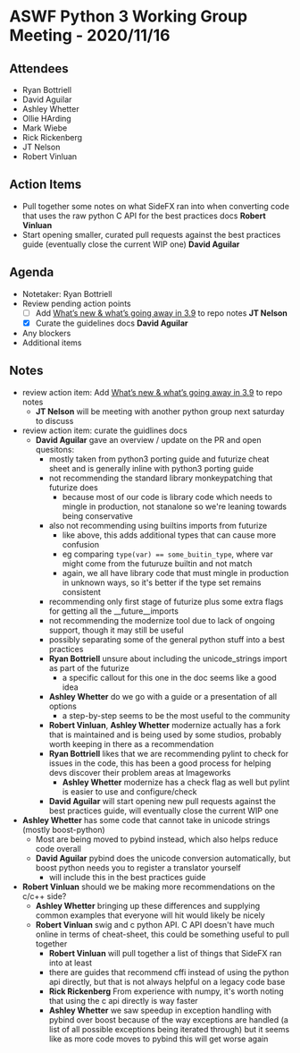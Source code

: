 # ASWF Python 3 Working Group Meeting - 2020/11/16
## Attendees
* Ryan Bottriell
* David Aguilar
* Ashley Whetter
* Ollie HArding
* Mark Wiebe
* Rick Rickenberg
* JT Nelson
* Robert Vinluan

## Action Items
* Pull together some notes on what SideFX ran into when converting code that uses the raw python C API for the best practices docs **Robert Vinluan**
* Start opening smaller, curated pull requests against the best practices guide (eventually close the current WIP one) **David Aguilar**

## Agenda
* Notetaker: Ryan Bottriell
* Review pending action points
  - [ ] Add [What’s new & what’s going away in 3.9](https://docs.python.org/3.9/whatsnew/3.9.html#removed) to repo notes **JT Nelson**
  - [x] Curate the guidelines docs **David Aguilar**
* Any blockers
* Additional items

## Notes
- review action item: Add [What’s new & what’s going away in 3.9](https://docs.python.org/3.9/whatsnew/3.9.html#removed) to repo notes
  - **JT Nelson** will be meeting with another python group next saturday to discuss
- review action item: curate the guidlines docs
  - **David Aguilar** gave an overview / update on the PR and open quesitons:
    - mostly taken from python3 porting guide and futurize cheat sheet and is generally inline with python3 porting guide
    - not recommending the standard library monkeypatching that futurize does
      - because most of our code is library code which needs to mingle in production, not stanalone so we're leaning towards being conservative
    - also not recommending using builtins imports from futurize
      - like above, this adds additional types that can cause more confusion
      - eg comparing `type(var) == some_buitin_type`, where var might come from the futuruze builtin and not match
      - again, we all have library code that must mingle in production in unknown ways, so it's better if the type set remains consistent
    - recommending only first stage of futurize plus some extra flags for getting all the __future__imports
    - not recommending the modernize tool due to lack of ongoing support, though it may still be useful
    - possibly separating some of the general python stuff into a best practices
    - **Ryan Bottriell** unsure about including the unicode_strings import as part of the futurize
        - a specific callout for this one in the doc seems like a good idea
    - **Ashley Whetter** do we go with a guide or a presentation of all options
      - a step-by-step seems to be the most useful to the community
    - **Robert Vinluan**, **Ashley Whetter** modernize actually has a fork that is maintained and is being used by some studios, probably worth keeping in there as a recommendation
    - **Ryan Bottriell** likes that we are recommending pylint to check for issues in the code, this has been a good process for helping devs discover their problem areas at Imageworks
      - **Ashley Whetter** modernize has a check flag as well but pylint is easier to use and configure/check
    - **David Aguilar** will start opening new pull requests against the best practices guide, will eventually close the current WIP one
- **Ashley Whetter** has some code that cannot take in unicode strings (mostly boost-python)
  - Most are being moved to pybind instead, which also helps reduce code overall
  - **David Aguilar** pybind does the unicode conversion automatically, but boost python needs you to register a translator yourself 
    - will include this in the best practices guide
- **Robert Vinluan** should we be making more recommendations on the c/c++ side?
  - **Ashley Whetter** bringing up these differences and supplying common examples that everyone will hit would likely be nicely
  - **Robert Vinluan** swig and c python API. C API doesn't have much online in terms of cheat-sheet, this could be something useful to pull together
    - **Robert Vinluan** will pull together a list of things that SideFX ran into at least
    - there are guides that recommend cffi instead of using the python api directly, but that is not always helpful on a legacy code base
    - **Rick Rickenberg** From experience with numpy, it's worth noting that using the c api directly is way faster 
    - **Ashley Whetter** we saw speedup in exception handling with pybind over boost because of the way exceptions are handled (a list of all possible exceptions being iterated through) but it seems like as more code moves to pybind this will get worse again

